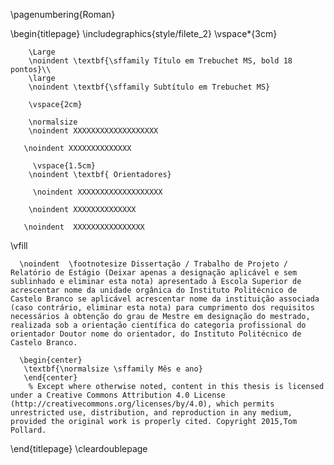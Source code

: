 <!-- 
This is the Latex-heavy title page. 
People outside UCL may want to remove the header logo 
and add the centred logo
-->
\pagenumbering{Roman}


\begin{titlepage}
	\includegraphics{style/filete_2}
        \vspace*{3cm}
        
        \Large
        \noindent \textbf{\sffamily Título em Trebuchet MS, bold 18 pontos}\\
        \large
        \noindent \textbf{\sffamily Subtítulo em Trebuchet MS}

        \vspace{2cm}

        \normalsize
        \noindent XXXXXXXXXXXXXXXXXXX
        
       \noindent XXXXXXXXXXXXXX
        
         \vspace{1.5cm}
        \noindent \textbf{ Orientadores}
         
         \noindent XXXXXXXXXXXXXXXXXXX
         
        \noindent XXXXXXXXXXXXXX
         
       \noindent  XXXXXXXXXXXXXXXX

\vfill

      \noindent  \footnotesize Dissertação / Trabalho de Projeto / Relatório de Estágio (Deixar apenas a designação aplicável e sem sublinhado e eliminar esta nota) apresentado à Escola Superior de acrescentar nome da unidade orgânica do Instituto Politécnico de Castelo Branco se aplicável acrescentar nome da instituição associada (caso contrário, eliminar esta nota) para cumprimento dos requisitos necessários à obtenção do grau de Mestre em designação do mestrado, realizada sob a orientação científica do categoria profissional do orientador Doutor nome do orientador, do Instituto Politécnico de Castelo Branco.   

      \begin{center}      
       \textbf{\normalsize \sffamily Mês e ano}
	   \end{center}
        % Except where otherwise noted, content in this thesis is licensed under a Creative Commons Attribution 4.0 License (http://creativecommons.org/licenses/by/4.0), which permits unrestricted use, distribution, and reproduction in any medium, provided the original work is properly cited. Copyright 2015,Tom Pollard.

\end{titlepage}
\cleardoublepage



